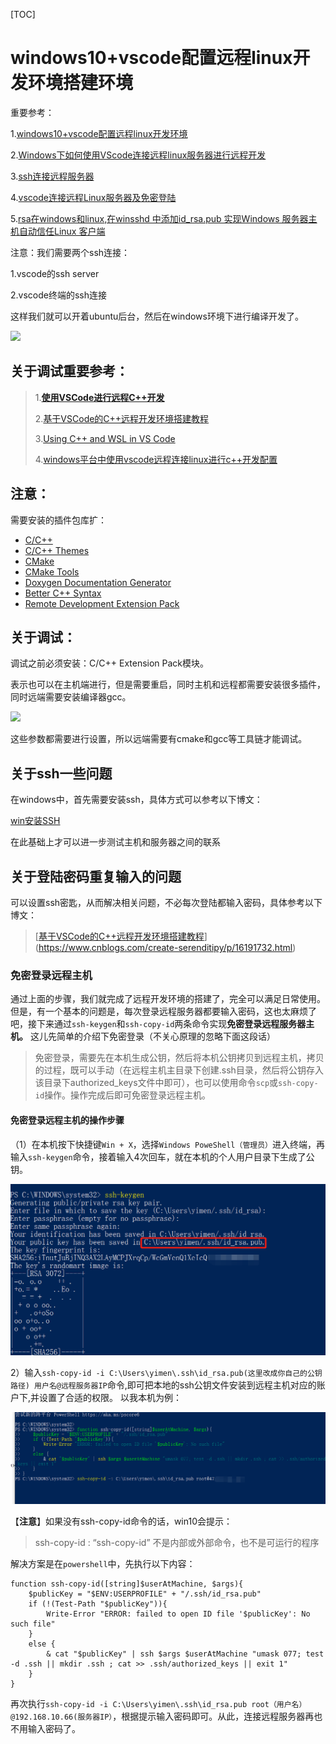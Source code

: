 [TOC]

# windows10+vscode配置远程linux开发环境搭建环境

重要参考：

1.[windows10+vscode配置远程linux开发环境](https://blog.csdn.net/wm20200220/article/details/121229472)

2.[Windows下如何使用VScode连接远程linux服务器进行远程开发](https://blog.csdn.net/weixin_42072280/article/details/124590338)

3.[ssh连接远程服务器](https://blog.csdn.net/jinxianwei1999/article/details/123244624)

4.[vscode连接远程Linux服务器及免密登陆](https://blog.csdn.net/qq_16763983/article/details/126254636)

5.[rsa在windows和linux,在winsshd 中添加id_rsa.pub 实现Windows 服务器主机自动信任Linux 客户端](https://blog.csdn.net/weixin_32233571/article/details/116800547)

注意：我们需要两个ssh连接：

1.vscode的ssh server

2.vscode终端的ssh连接

这样我们就可以开着ubuntu后台，然后在windows环境下进行编译开发了。

![](./%5C1.png)



## 关于调试重要参考：

> 1.[**使用VSCode进行远程C++开发**](https://blog.csdn.net/qq_42688495/article/details/118411274)
>
> 2.[基于VSCode的C++远程开发环境搭建教程](https://www.cnblogs.com/create-serenditipy/p/16191732.html)
>
> 3.[Using C++ and WSL in VS Code](https://code.visualstudio.com/docs/cpp/config-wsl)
>
> 4.[windows平台中使用vscode远程连接linux进行c++开发配置](**https://cloud.tencent.com/developer/article/1945311**)

## 注意：

需要安装的插件包库扩：

- [C/C++](https://link.zhihu.com/?target=https%3A//marketplace.visualstudio.com/items%3FitemName%3Dms-vscode.cpptools)
- [C/C++ Themes](https://link.zhihu.com/?target=https%3A//marketplace.visualstudio.com/items%3FitemName%3Dms-vscode.cpptools-themes)
- [CMake](https://link.zhihu.com/?target=https%3A//marketplace.visualstudio.com/items%3FitemName%3Dtwxs.cmake)
- [CMake Tools](https://link.zhihu.com/?target=https%3A//marketplace.visualstudio.com/items%3FitemName%3Dms-vscode.cmake-tools)
- [Doxygen Documentation Generator](https://link.zhihu.com/?target=https%3A//marketplace.visualstudio.com/items%3FitemName%3Dcschlosser.doxdocgen)
- [Better C++ Syntax](https://link.zhihu.com/?target=https%3A//marketplace.visualstudio.com/items%3FitemName%3Djeff-hykin.better-cpp-syntax)
- [Remote Development Extension Pack](https://link.zhihu.com/?target=https%3A//marketplace.visualstudio.com/items%3FitemName%3Dms-vscode-remote.vscode-remote-extensionpack)

## 关于调试：

调试之前必须安装：C/C++ Extension Pack模块。

表示也可以在主机端进行，但是需要重启，同时主机和远程都需要安装很多插件，同时远端需要安装编译器gcc。

![](./%5C2.png)

这些参数都需要进行设置，所以远端需要有cmake和gcc等工具链才能调试。

## 关于ssh一些问题

在windows中，首先需要安装ssh，具体方式可以参考以下博文：

[win安装SSH](https://blog.csdn.net/orDream/article/details/122915148)

在此基础上才可以进一步测试主机和服务器之间的联系

## 关于登陆密码重复输入的问题

可以设置ssh密匙，从而解决相关问题，不必每次登陆都输入密码，具体参考以下博文：

> [[基于VSCode的C++远程开发环境搭建教程](https://www.cnblogs.com/create-serenditipy/p/16191732.html)](https://www.cnblogs.com/create-serenditipy/p/16191732.html)

### 免密登录远程主机

通过上面的步骤，我们就完成了远程开发环境的搭建了，完全可以满足日常使用。但是，有一个基本的问题是，每次登录远程服务器都要输入密码，这也太麻烦了吧，接下来通过`ssh-keygen`和`ssh-copy-id`两条命令实现**免密登录远程服务器主机。**
这儿先简单的介绍下免密登录（不关心原理的忽略下面这段话）

> 免密登录，需要先在本机生成公钥，然后将本机公钥拷贝到远程主机，拷贝的过程，既可以手动（在远程主机主目录下创建.ssh目录，然后将公钥存入该目录下authorized_keys文件中即可），也可以使用命令`scp`或`ssh-copy-id`操作。操作完成后即可免密登录远程主机。

#### 免密登录远程主机的操作步骤

（1）在本机按下快捷键`Win + X`，选择`Windows PoweShell（管理员）`进入终端，再输入`ssh-keygen`命令，接着输入4次回车，就在本机的个人用户目录下生成了公钥。

![](.\3.png)

2）输入`ssh-copy-id -i C:\Users\yimen\.ssh\id_rsa.pub(这里改成你自己的公钥路径) 用户名@远程服务器IP`命令,即可把本地的ssh公钥文件安装到远程主机对应的账户下,并设置了合适的权限。
以我本机为例：

![](.\4.png)

【**注意**】如果没有ssh-copy-id命令的话，win10会提示：

> ssh-copy-id : “ssh-copy-id” 不是内部或外部命令，也不是可运行的程序

解决方案是在`powershell`中，先执行以下内容：

```shekll
function ssh-copy-id([string]$userAtMachine, $args){   
    $publicKey = "$ENV:USERPROFILE" + "/.ssh/id_rsa.pub"
    if (!(Test-Path "$publicKey")){
        Write-Error "ERROR: failed to open ID file '$publicKey': No such file"            
    }
    else {
        & cat "$publicKey" | ssh $args $userAtMachine "umask 077; test -d .ssh || mkdir .ssh ; cat >> .ssh/authorized_keys || exit 1"      
    }
}
```

再次执行`ssh-copy-id -i C:\Users\yimen\.ssh\id_rsa.pub root（用户名）@192.168.10.66(服务器IP）`，根据提示输入密码即可。从此，连接远程服务器再也不用输入密码了。

